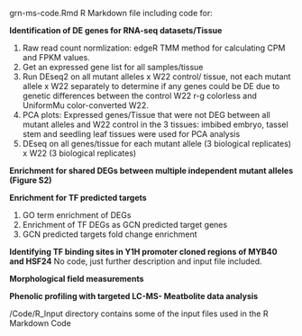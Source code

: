 grn-ms-code.Rmd R Markdown file including code for: 

**Identification of DE genes for RNA-seq datasets/Tissue**
1. Raw read count normlization: edgeR TMM method for calculating CPM and FPKM values.
2. Get an expressed gene list for all samples/tissue
3. Run DEseq2 on all mutant alleles x W22 control/ tissue, not each mutant allele x W22 separately to determine if any genes could be DE due to genetic differences between the control W22 r-g colorless and UniformMu color-converted W22. 
4. PCA plots: Expressed genes/Tissue that were not DEG between all mutant alleles and W22 control in the 3 tissues: imbibed embryo, tassel stem and seedling leaf tissues were used for PCA analysis
5. DEseq on all genes/tissue for each mutant allele (3 biological replicates) x W22 (3 biological replicates)

**Enrichment for shared DEGs between multiple independent mutant alleles (Figure S2)**

**Enrichment for TF predicted targets**
1. GO term enrichment of DEGs
2. Enrichment of TF DEGs as GCN predicted target genes 
3. GCN predicted targets fold change enrichment

**Identifying TF binding sites in Y1H promoter cloned regions of MYB40 and HSF24**
No code, just further description and input file included.

**Morphological field measurements**

**Phenolic profiling with targeted LC-MS- Meatbolite data analysis**

/Code/R_Input directory contains some of the input files used in the R Markdown Code
